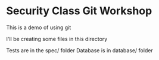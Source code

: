 # Security Class Git Workshop

This is a demo of using git

I'll be creating some files in this directory

Tests are in the spec/ folder
Database is in database/ folder